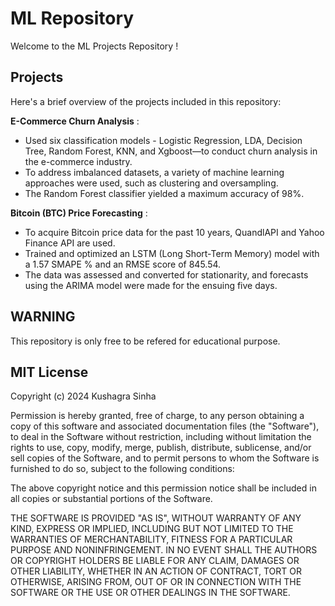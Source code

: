 # ML Repository

Welcome to the ML Projects Repository !

## Projects

Here's a brief overview of the projects included in this repository:

**E-Commerce Churn Analysis** :

- Used six classification models - Logistic Regression, LDA, Decision Tree, Random Forest, KNN, and Xgboost—to conduct churn analysis in the e-commerce industry.
- To address imbalanced datasets, a variety of machine learning approaches were used, such as clustering and oversampling.
- The Random Forest classifier yielded a maximum accuracy of 98%.

**Bitcoin (BTC) Price Forecasting** :

- To acquire Bitcoin price data for the past 10 years, QuandlAPI and Yahoo Finance API are used.
- Trained and optimized an LSTM (Long Short-Term Memory) model with a 1.57 SMAPE % and an RMSE score of 845.54. 
- The data was assessed and converted for stationarity, and forecasts using the ARIMA model were made for the ensuing five days.

## WARNING

This repository is only free to be refered for educational purpose. 

## MIT License

Copyright (c) 2024 Kushagra Sinha

Permission is hereby granted, free of charge, to any person obtaining a copy
of this software and associated documentation files (the "Software"), to deal
in the Software without restriction, including without limitation the rights
to use, copy, modify, merge, publish, distribute, sublicense, and/or sell
copies of the Software, and to permit persons to whom the Software is
furnished to do so, subject to the following conditions:

The above copyright notice and this permission notice shall be included in all
copies or substantial portions of the Software.

THE SOFTWARE IS PROVIDED "AS IS", WITHOUT WARRANTY OF ANY KIND, EXPRESS OR
IMPLIED, INCLUDING BUT NOT LIMITED TO THE WARRANTIES OF MERCHANTABILITY,
FITNESS FOR A PARTICULAR PURPOSE AND NONINFRINGEMENT. IN NO EVENT SHALL THE
AUTHORS OR COPYRIGHT HOLDERS BE LIABLE FOR ANY CLAIM, DAMAGES OR OTHER
LIABILITY, WHETHER IN AN ACTION OF CONTRACT, TORT OR OTHERWISE, ARISING FROM,
OUT OF OR IN CONNECTION WITH THE SOFTWARE OR THE USE OR OTHER DEALINGS IN THE
SOFTWARE.
